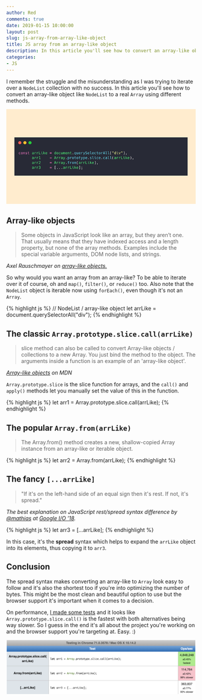 ```yaml
---
author: Red
comments: true
date: 2019-01-15 10:00:00
layout: post
slug: js-array-from-array-like-object
title: JS array from an array-like object
description: In this article you'll see how to convert an array-like object to a real array using different methods.
categories:
- JS
---
```


I remember the struggle and the misunderstanding as I was trying to iterate over a `NodeList` collection with no success. In this article you'll see how to convert an array-like object like `NodeList` to a real `Array` using different methods.

![JavaScript array from array-like object](/dist/uploads/2019/01/js-array-from-array-like.png)

<!-- more -->

## Array-like objects

> Some objects in JavaScript look like an array, but they aren’t one. That usually means that they have indexed access and a length property, but none of the array methods. Examples include the special variable arguments, DOM node lists, and strings.

*Axel Rauschmayer on [array-like objects.](http://speakingjs.com/es5/ch18.html#_pitfall_array_like_objects)*

So why would you want an array from an array-like? To be able to iterate over it of course, oh and `map()`, `filter()`, or `reduce()` too. Also note that the `NodeList` object is iterable now using `forEach()`, even though it's not an `Array`.

{% highlight js %}
  // NodeList / array-like object
  let arrLike = document.querySelectorAll("div");
{% endhighlight %}

## The classic `Array.prototype.slice.call(arrLike)`

> slice method can also be called to convert Array-like objects / collections to a new Array. You just bind the method to the object. The arguments inside a function is an example of an 'array-like object'.

*[Array-like objects](https://developer.mozilla.org/en-US/docs/Web/JavaScript/Reference/Global_Objects/Array/slice#Array-like_objects) on MDN*

`Array.prototype.slice` is the slice function for arrays, and the `call()` and `apply()` methods let you manually set the value of this in the function.

{% highlight js %}
  let arr1 = Array.prototype.slice.call(arrLike);
{% endhighlight %}

## The popular `Array.from(arrLike)`
> The Array.from() method creates a new, shallow-copied Array instance from an array-like or iterable object.

{% highlight js %}
  let arr2 = Array.from(arrLike);
{% endhighlight %}

## The fancy `[...arrLike]`

> "If it's on the left-hand side of an equal sign then it's rest. If not, it's spread."

*The best explanation on JavaScript rest/spread syntax difference by [@mathias](https://twitter.com/mathias) at [Google I/O ’18](https://www.youtube.com/watch?v=mIWCLOftfRw&feature=youtu.be&t=2024).*

{% highlight js %}
  let arr3 = [...arrLike];
{% endhighlight %}

In this case, it's the **spread** syntax which helps to expand the `arrLike` object into its elements, thus copying it to `arr3`.

## Conclusion

The spread syntax makes converting an array-like to `Array` look easy to follow and it's also the shortest too if you're into optimizing the number of bytes. This might be the most clean and beautiful option to use but the browser support it's important when it comes to a decision.

On performance, [I made some tests](https://jsperf.com/array-like-to-array-perf) and it looks like `Array.prototype.slice.call()` is the fastest with both alternatives being way slower. So I guess in the end it's all about the project you're working on and the browser support you're targeting at. Easy. :)

![jsPerf test](/dist/uploads/2019/01/array-like-test.png)